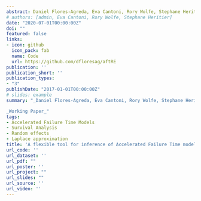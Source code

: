 ```yaml
---
abstract: Daniel Flores-Agreda, Eva Cantoni, Rory Wolfe, Stephane Heritier - _Working Paper_
# authors: [admin, Eva Cantoni, Rory Wolfe, Stephane Heritier]
date: "2020-07-01T00:00:00Z"
doi: ""
featured: false
links:
- icon: github
  icon_pack: fab
  name: Code
  url: https://github.com/dfloresag/aftRE
publication: ''
publication_short: ''
publication_types:
- "3"
publishDate: "2017-01-01T00:00:00Z"
# slides: example
summary: "_Daniel Flores-Agreda, Eva Cantoni, Rory Wolfe, Stephane Heritier_ \n

_Working Paper_"
tags:
- Accelerated Failure Time Models
- Survival Analysis
- Random effects
- Laplace approximation
title: 'A flexible tool for inference of Accelerated Failure Time models with clustered data'
url_code: ''
url_dataset: ''
url_pdf: ""
url_poster: ''
url_project: ""
url_slides: ""
url_source: ''
url_video: ''
---
```


